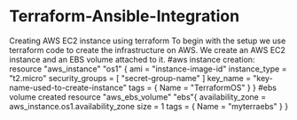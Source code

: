 # Terraform-Ansible-Integration
Creating AWS EC2 instance using terraform
To begin with the setup we use terraform code to create the infrastructure on AWS. We create an AWS EC2 instance and an EBS volume attached to it.
#aws instance creation:
resource "aws_instance" "os1" {
  ami           = "instance-image-id"
  instance_type = "t2.micro"
  security_groups =  [ "secret-group-name" ]
   key_name = "key-name-used-to-create-instance"
  tags = {
    Name = "TerraformOS"
  }
}
#ebs volume created
resource "aws_ebs_volume" "ebs"{
  availability_zone =  aws_instance.os1.availability_zone
  size              = 1
  tags = {
    Name = "myterraebs"
  }
}
